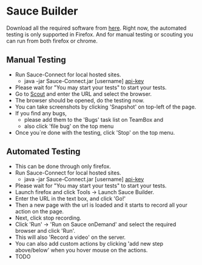 # Sauce Builder

Download all the required software from [here](https://saucelabs.com/downloads).
Right now, the automated testing is only supported in Firefox.
And for manual testing or scouting you can run from both firefox or chrome.


## Manual Testing

* Run Sauce-Connect for local hosted sites.
  * java -jar Sauce-Connect.jar [username] [api-key](https://saucelabs.com/account#)
* Please wait for "You may start your tests" to start your tests.
* Go to [Scout](https://saucelabs.com/scout) and enter the URL and select the browser.
* The browser should be opened, do the testing now.
* You can take screenshots by clicking 'Snapshot' on top-left of the page.
* If you find any bugs, 
  * please add them to the 'Bugs' task list on TeamBox and 
  * also click 'file bug' on the top menu
* Once you`re done with the testing, click 'Stop' on the top menu.


## Automated Testing

* This can be done through only firefox.
* Run Sauce-Connect for local hosted sites.
  * java -jar Sauce-Connect.jar [username] [api-key](https://saucelabs.com/account#)
* Please wait for "You may start your tests" to start your tests.
* Launch firefox and click Tools -> Launch Sauce Builder.
* Enter the URL in the text box, and click 'Go!'
* Then a new page with the url is loaded and it starts to record all your action on the page.
* Next, click stop recording.
* Click 'Run' -> 'Run on Sauce onDemand' and select the required browser and click 'Run'. 
* This will also 'Record a video' on the server.
* You can also add custom actions by clicking 'add new step above/below' when you hover mouse on the actions.
* TODO 




